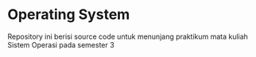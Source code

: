 # Operating System

Repository ini berisi source code untuk menunjang praktikum mata kuliah Sistem Operasi pada semester 3

